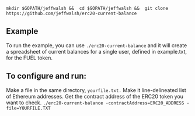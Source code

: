 `mkdir $GOPATH/jeffwalsh && 
cd $GOPATH/jeffwalsh && 
git clone https://github.com/jeffwalsh/erc20-current-balance`

## Example
To run the example, you can use `./erc20-current-balance` and it will create a spreadsheet of current balances for a single user, defined in example.txt, for the FUEL token.

## To configure and run:

Make a file in the same directory, `yourfile.txt.`
Make it line-delineated list of Ethereum addresses.
Get the contract address of the ERC20 token you want to check.
`./erc20-current-balance -contractAddress=ERC20_ADDRESS -file=YOURFILE.TXT`
